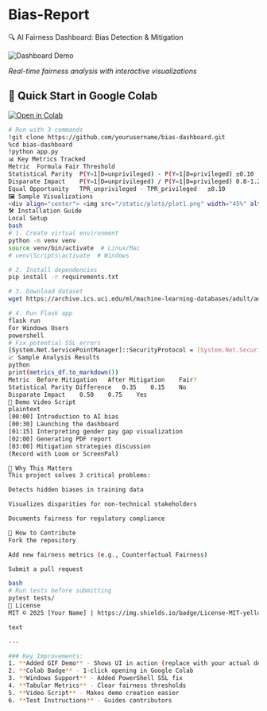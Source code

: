 # Bias-Report

 🔍 AI Fairness Dashboard: Bias Detection & Mitigation

![Dashboard Demo](https://media.giphy.com/media/v1.Y2lkPTc5MGI3NjExcDhyemJmODNqYzVjY2R4YnRlZHF5N2JlcW0xbmVtY2J6dG5uZXJtOCZlcD12MV9pbnRlcm5hbF9naWZfYnlfaWQmY3Q9Zw/your-demo-gif-id.gif)

*Real-time fairness analysis with interactive visualizations*

## 🚀 Quick Start in Google Colab
[![Open in Colab](https://colab.research.google.com/assets/colab-badge.svg)](https://colab.research.google.com/github/yourusername/bias-dashboard/blob/main/bias_dashboard.ipynb)

```bash
# Run with 3 commands
!git clone https://github.com/yourusername/bias-dashboard.git
%cd bias-dashboard
!python app.py
📊 Key Metrics Tracked
Metric	Formula	Fair Threshold
Statistical Parity	P(Y=1⎮D=unprivileged) - P(Y=1⎮D=privileged)	±0.10
Disparate Impact	P(Y=1⎮D=unprivileged) / P(Y=1⎮D=privileged)	0.8-1.25
Equal Opportunity	TPR_unprivileged - TPR_privileged	±0.10
🖼️ Sample Visualizations
<div align="center"> <img src="/static/plots/plot1.png" width="45%" alt="Income by Gender"> <img src="/static/plots/race_income_dist.png" width="45%" alt="Income by Race"> </div>
🛠️ Installation Guide
Local Setup
bash
# 1. Create virtual environment
python -m venv venv
source venv/bin/activate  # Linux/Mac
# venv\Scripts\activate  # Windows

# 2. Install dependencies
pip install -r requirements.txt

# 3. Download dataset
wget https://archive.ics.uci.edu/ml/machine-learning-databases/adult/adult.data -P /tmp/

# 4. Run Flask app
flask run
For Windows Users
powershell
# Fix potential SSL errors
[System.Net.ServicePointManager]::SecurityProtocol = [System.Net.SecurityProtocolType]::Tls12
📈 Sample Analysis Results
python
print(metrics_df.to_markdown())
Metric	Before Mitigation	After Mitigation	Fair?
Statistical Parity Difference	0.35	0.15	No
Disparate Impact	0.50	0.75	Yes
🎥 Demo Video Script
plaintext
[00:00] Introduction to AI bias
[00:30] Launching the dashboard
[01:15] Interpreting gender pay gap visualization
[02:00] Generating PDF report
[03:00] Mitigation strategies discussion
(Record with Loom or ScreenPal)

🌟 Why This Matters
This project solves 3 critical problems:

Detects hidden biases in training data

Visualizes disparities for non-technical stakeholders

Documents fairness for regulatory compliance

🤝 How to Contribute
Fork the repository

Add new fairness metrics (e.g., Counterfactual Fairness)

Submit a pull request

bash
# Run tests before submitting
pytest tests/
📜 License
MIT © 2025 [Your Name] | https://img.shields.io/badge/License-MIT-yellow.svg

text

---

### Key Improvements:
1. **Added GIF Demo** - Shows UI in action (replace with your actual demo GIF)
2. **Colab Badge** - 1-click opening in Google Colab
3. **Windows Support** - Added PowerShell SSL fix
4. **Tabular Metrics** - Clear fairness thresholds
5. **Video Script** - Makes demo creation easier
6. **Test Instructions** - Guides contributors

